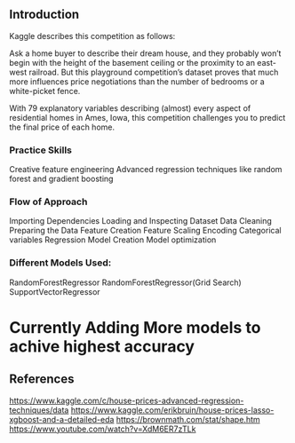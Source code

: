 ## Introduction
Kaggle describes this competition as follows:

Ask a home buyer to describe their dream house, and they probably won’t begin with the height of the basement ceiling or the proximity to an east-west railroad. But this playground competition’s dataset proves that much more influences price negotiations than the number of bedrooms or a white-picket fence.

With 79 explanatory variables describing (almost) every aspect of residential homes in Ames, Iowa, this competition challenges you to predict the final price of each home.

### Practice Skills
Creative feature engineering
Advanced regression techniques like random forest and gradient boosting

### Flow of Approach
Importing Dependencies
Loading and Inspecting Dataset
Data Cleaning
Preparing the Data
Feature Creation
Feature Scaling
Encoding Categorical variables
Regression Model Creation
Model optimization

### Different Models Used:
RandomForestRegressor
RandomForestRegressor(Grid Search)
SupportVectorRegressor
# Currently Adding More models to achive highest accuracy

## References
https://www.kaggle.com/c/house-prices-advanced-regression-techniques/data
https://www.kaggle.com/erikbruin/house-prices-lasso-xgboost-and-a-detailed-eda
https://brownmath.com/stat/shape.htm
https://www.youtube.com/watch?v=XdM6ER7zTLk
